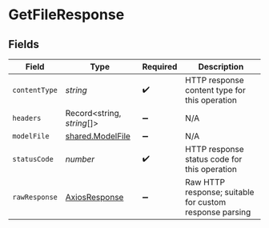 # GetFileResponse


## Fields

| Field                                                   | Type                                                    | Required                                                | Description                                             |
| ------------------------------------------------------- | ------------------------------------------------------- | ------------------------------------------------------- | ------------------------------------------------------- |
| `contentType`                                           | *string*                                                | :heavy_check_mark:                                      | HTTP response content type for this operation           |
| `headers`                                               | Record<string, *string*[]>                              | :heavy_minus_sign:                                      | N/A                                                     |
| `modelFile`                                             | [shared.ModelFile](../../models/shared/modelfile.md)    | :heavy_minus_sign:                                      | N/A                                                     |
| `statusCode`                                            | *number*                                                | :heavy_check_mark:                                      | HTTP response status code for this operation            |
| `rawResponse`                                           | [AxiosResponse](https://axios-http.com/docs/res_schema) | :heavy_minus_sign:                                      | Raw HTTP response; suitable for custom response parsing |